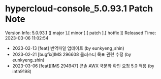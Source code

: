 # hypercloud-console_5.0.93.1 Patch Note

Version Info: 5.0.93.1 ([ major ].[ minor ].[ patch ].[ hotfix ])
Released Time: 2023-03-06 11:02:54

- 2023-02-13 [feat] 번역파일 업데이트 (by eunkyeng_shin) 
- 2023-02-21 [bugfix]IMS 296608 클러스터 목표 관련 수정 (by eunkyeng_shin) 
- 2023-03-06 [feat][IMS 294947] 콘솔 AWX 국문화 확인 요청 5.0 적용 (by inth9198) 
